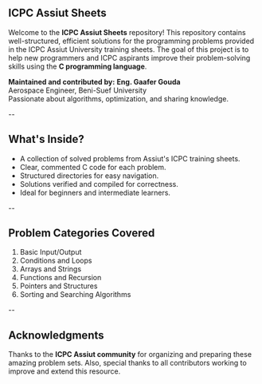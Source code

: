 ##  ICPC Assiut Sheets

Welcome to the **ICPC Assiut Sheets** repository! This repository contains well-structured, efficient solutions for the programming problems provided in the ICPC Assiut University training sheets. The goal of this project is to help new programmers and ICPC aspirants improve their problem-solving skills using the **C programming language**.

 **Maintained and contributed by:**
 **Eng. Gaafer Gouda**  
 Aerospace Engineer, Beni-Suef University  
 Passionate about algorithms, optimization, and sharing knowledge.

--

##  What's Inside?

-  A collection of solved problems from Assiut's ICPC training sheets.
-  Clear, commented C code for each problem.
-  Structured directories for easy navigation.
-  Solutions verified and compiled for correctness.
-  Ideal for beginners and intermediate learners.

--

##  Problem Categories Covered

1. Basic Input/Output
2. Conditions and Loops
3. Arrays and Strings
4. Functions and Recursion
5. Pointers and Structures
6. Sorting and Searching Algorithms


--
##  Acknowledgments

Thanks to the **ICPC Assiut community** for organizing and preparing these amazing problem sets. Also, special thanks to all contributors working to improve and extend this resource.


